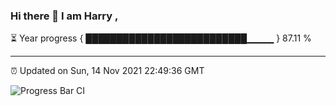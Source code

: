 ### Hi there 👋 I am Harry , 

⏳ Year progress { ██████████████████████████▁▁▁▁ } 87.11 %

---

⏰ Updated on Sun, 14 Nov 2021 22:49:36 GMT

![Progress Bar CI](https://github.com/duykhang68/duykhang68/workflows/Progress%20Bar%20CI/badge.svg)
